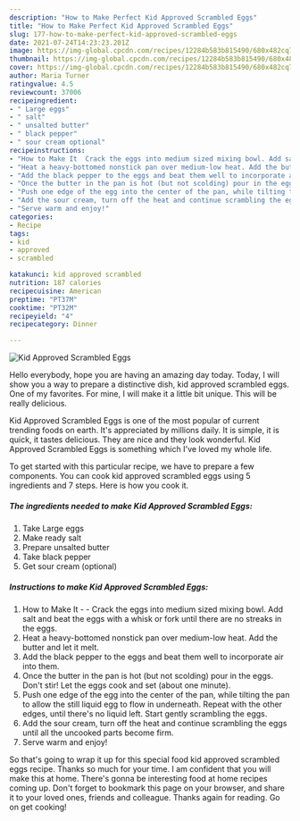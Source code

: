 ```yaml
---
description: "How to Make Perfect Kid Approved Scrambled Eggs"
title: "How to Make Perfect Kid Approved Scrambled Eggs"
slug: 177-how-to-make-perfect-kid-approved-scrambled-eggs
date: 2021-07-24T14:23:23.201Z
image: https://img-global.cpcdn.com/recipes/12284b583b815490/680x482cq70/kid-approved-scrambled-eggs-recipe-main-photo.jpg
thumbnail: https://img-global.cpcdn.com/recipes/12284b583b815490/680x482cq70/kid-approved-scrambled-eggs-recipe-main-photo.jpg
cover: https://img-global.cpcdn.com/recipes/12284b583b815490/680x482cq70/kid-approved-scrambled-eggs-recipe-main-photo.jpg
author: Maria Turner
ratingvalue: 4.5
reviewcount: 37006
recipeingredient:
- " Large eggs"
- " salt"
- " unsalted butter"
- " black pepper"
- " sour cream optional"
recipeinstructions:
- "How to Make It  Crack the eggs into medium sized mixing bowl. Add salt and beat the eggs with a whisk or fork until there are no streaks in the eggs."
- "Heat a heavy-bottomed nonstick pan over medium-low heat. Add the butter and let it melt."
- "Add the black pepper to the eggs and beat them well to incorporate air into them."
- "Once the butter in the pan is hot (but not scolding) pour in the eggs. Don&#39;t stir! Let the eggs cook and set (about one minute)."
- "Push one edge of the egg into the center of the pan, while tilting the pan to allow the still liquid egg to flow in underneath. Repeat with the other edges, until there&#39;s no liquid left. Start gently scrambling the eggs."
- "Add the sour cream, turn off the heat and continue scrambling the eggs until all the uncooked parts become firm."
- "Serve warm and enjoy!"
categories:
- Recipe
tags:
- kid
- approved
- scrambled

katakunci: kid approved scrambled 
nutrition: 187 calories
recipecuisine: American
preptime: "PT37M"
cooktime: "PT32M"
recipeyield: "4"
recipecategory: Dinner

---
```



![Kid Approved Scrambled Eggs](https://img-global.cpcdn.com/recipes/12284b583b815490/680x482cq70/kid-approved-scrambled-eggs-recipe-main-photo.jpg)

Hello everybody, hope you are having an amazing day today. Today, I will show you a way to prepare a distinctive dish, kid approved scrambled eggs. One of my favorites. For mine, I will make it a little bit unique. This will be really delicious.

Kid Approved Scrambled Eggs is one of the most popular of current trending foods on earth. It's appreciated by millions daily. It is simple, it is quick, it tastes delicious. They are nice and they look wonderful. Kid Approved Scrambled Eggs is something which I've loved my whole life.




To get started with this particular recipe, we have to prepare a few components. You can cook kid approved scrambled eggs using 5 ingredients and 7 steps. Here is how you cook it.

<!--inarticleads1-->

##### The ingredients needed to make Kid Approved Scrambled Eggs:

1. Take  Large eggs
1. Make ready  salt
1. Prepare  unsalted butter
1. Take  black pepper
1. Get  sour cream (optional)




<!--inarticleads2-->

##### Instructions to make Kid Approved Scrambled Eggs:

1. How to Make It -  - Crack the eggs into medium sized mixing bowl. Add salt and beat the eggs with a whisk or fork until there are no streaks in the eggs.
1. Heat a heavy-bottomed nonstick pan over medium-low heat. Add the butter and let it melt.
1. Add the black pepper to the eggs and beat them well to incorporate air into them.
1. Once the butter in the pan is hot (but not scolding) pour in the eggs. Don&#39;t stir! Let the eggs cook and set (about one minute).
1. Push one edge of the egg into the center of the pan, while tilting the pan to allow the still liquid egg to flow in underneath. Repeat with the other edges, until there&#39;s no liquid left. Start gently scrambling the eggs.
1. Add the sour cream, turn off the heat and continue scrambling the eggs until all the uncooked parts become firm.
1. Serve warm and enjoy!




So that's going to wrap it up for this special food kid approved scrambled eggs recipe. Thanks so much for your time. I am confident that you will make this at home. There's gonna be interesting food at home recipes coming up. Don't forget to bookmark this page on your browser, and share it to your loved ones, friends and colleague. Thanks again for reading. Go on get cooking!
